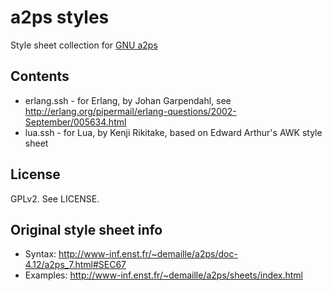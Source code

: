 # a2ps styles

Style sheet collection for [GNU a2ps](http://www-inf.enst.fr/~demaille/a2ps/)

## Contents

* erlang.ssh - for Erlang, by Johan Garpendahl, see <http://erlang.org/pipermail/erlang-questions/2002-September/005634.html>
* lua.ssh - for Lua, by Kenji Rikitake, based on Edward Arthur's AWK style sheet

## License

GPLv2. See LICENSE.

## Original style sheet info

* Syntax: <http://www-inf.enst.fr/~demaille/a2ps/doc-4.12/a2ps_7.html#SEC67>
* Examples: <http://www-inf.enst.fr/~demaille/a2ps/sheets/index.html>
